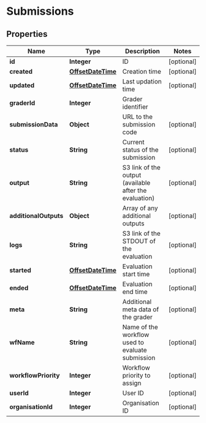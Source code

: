 
# Submissions

## Properties
Name | Type | Description | Notes
------------ | ------------- | ------------- | -------------
**id** | **Integer** | ID |  [optional]
**created** | [**OffsetDateTime**](OffsetDateTime.md) | Creation time |  [optional]
**updated** | [**OffsetDateTime**](OffsetDateTime.md) | Last updation time |  [optional]
**graderId** | **Integer** | Grader identifier | 
**submissionData** | **Object** | URL to the submission code |  [optional]
**status** | **String** | Current status of the submission |  [optional]
**output** | **String** | S3 link of the output (available after the evaluation) |  [optional]
**additionalOutputs** | **Object** | Array of any additional outputs |  [optional]
**logs** | **String** | S3 link of the STDOUT of the evaluation |  [optional]
**started** | [**OffsetDateTime**](OffsetDateTime.md) | Evaluation start time |  [optional]
**ended** | [**OffsetDateTime**](OffsetDateTime.md) | Evaluation end time |  [optional]
**meta** | **String** | Additional meta data of the grader |  [optional]
**wfName** | **String** | Name of the workflow used to evaluate submission |  [optional]
**workflowPriority** | **Integer** | Workflow priority to assign |  [optional]
**userId** | **Integer** | User ID |  [optional]
**organisationId** | **Integer** | Organisation ID |  [optional]



